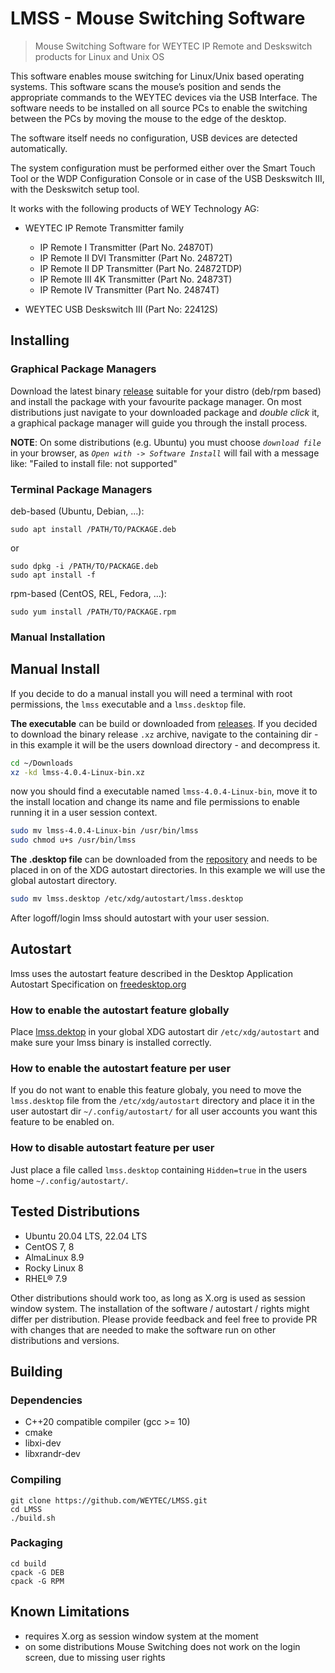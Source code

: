 # LMSS - Mouse Switching Software
> Mouse Switching Software for WEYTEC IP Remote and Deskswitch products for
> Linux and Unix OS


This software enables mouse switching for Linux/Unix based operating systems.
This software scans the mouse’s position and sends the appropriate commands to
the WEYTEC devices via the USB Interface.
The software needs to be installed on all source PCs to enable the switching
between the PCs by moving the mouse to the edge of the desktop.

The software itself needs no configuration, USB devices are detected
automatically.

The system configuration must be performed either over the Smart Touch Tool or
the WDP Configuration Console or in case of the USB Deskswitch III, with the
Deskswitch setup tool.

It works with the following products of WEY Technology AG:

- WEYTEC IP Remote Transmitter family
    * IP Remote I Transmitter (Part No. 24870T)
    * IP Remote II DVI Transmitter (Part No. 24872T)
    * IP Remote II DP Transmitter (Part No. 24872TDP)
    * IP Remote III 4K Transmitter (Part No. 24873T)
    * IP Remote IV Transmitter (Part No. 24874T)

- WEYTEC USB Deskswitch III (Part No: 22412S)

## Installing

### Graphical Package Managers

Download the latest binary [release](https://github.com/WEYTEC/LMSS/releases)
suitable for your distro (deb/rpm based) and install the package with  your
favourite package manager.
On most distributions just navigate to your downloaded package and _double
click_ it, a graphical package manager will guide you through the install
process.

**NOTE**: On some distributions (e.g. Ubuntu) you must choose _`download file`_
in your browser, as _`Open with -> Software Install`_ will fail with a message
like: "Failed to install file: not supported"

### Terminal Package Managers

deb-based (Ubuntu, Debian, ...): 

``` shell
sudo apt install /PATH/TO/PACKAGE.deb
```

or

``` shell
sudo dpkg -i /PATH/TO/PACKAGE.deb
sudo apt install -f
```

rpm-based (CentOS, REL, Fedora, ...): 

``` shell
sudo yum install /PATH/TO/PACKAGE.rpm
```

### Manual Installation

## Manual Install

If you decide to do a manual install you will need a terminal with root
permissions, the `lmss` executable and a `lmss.desktop` file. 

**The executable** can be build or downloaded from
[releases](https://github.com/WEYTEC/LMSS/releases).
If you decided to download the binary release `.xz` archive, navigate to the
containing dir - in this example it will be the users download directory - and
decompress it.

```sh
cd ~/Downloads
xz -kd lmss-4.0.4-Linux-bin.xz
```

now you should find a executable named `lmss-4.0.4-Linux-bin`, move it to the
install location and change its name and file permissions to enable running it
in a user session context.

```sh
sudo mv lmss-4.0.4-Linux-bin /usr/bin/lmss
sudo chmod u+s /usr/bin/lmss
```

**The .desktop file** can be downloaded from the
[repository](https://github.com/WEYTEC/LMSS/blob/main/install/lmss.desktop) and
needs to be placed in on of the XDG autostart directories. In this example we
will use the global autostart directory.

```sh
sudo mv lmss.desktop /etc/xdg/autostart/lmss.desktop
```

After logoff/login lmss should autostart with your user session.

## Autostart

lmss uses the autostart feature described in the Desktop Application Autostart
Specification on
[freedesktop.org](https://specifications.freedesktop.org/autostart-spec/0.5/index.html) 

### How to enable the autostart feature globally

Place
[lmss.dektop](https://github.com/WEYTEC/LMSS/blob/main/install/lmss.desktop) in
your global XDG autostart dir `/etc/xdg/autostart` and make sure your lmss
binary is installed correctly.

### How to enable the autostart feature per user

If you do not want to enable this feature globaly, you need to move the
`lmss.desktop` file from the `/etc/xdg/autostart` directory and place it in the
user autostart dir `~/.config/autostart/` for all user accounts you want this
feature to be enabled on.


### How to disable autostart feature per user

Just place a file called `lmss.desktop` containing `Hidden=true` in the users
home `~/.config/autostart/`.

## Tested Distributions

* Ubuntu 20.04 LTS, 22.04 LTS
* CentOS 7, 8
* AlmaLinux 8.9
* Rocky Linux 8
* RHEL® 7.9

Other distributions should work too, as long as X.org is used as session window
system. The installation of the software / autostart / rights might differ per
distribution. Please provide feedback and feel free to provide PR with changes
that are needed to make the software run on other distributions and versions.

## Building

### Dependencies
 - C++20 compatible compiler (gcc >= 10)
 - cmake
 - libxi-dev
 - libxrandr-dev

### Compiling

``` shell
git clone https://github.com/WEYTEC/LMSS.git 
cd LMSS
./build.sh
```

### Packaging

``` shell
cd build
cpack -G DEB
cpack -G RPM
```

## Known Limitations
* requires X.org as session window system at the moment
* on some distributions Mouse Switching does not work on the login screen, due to missing user rights

